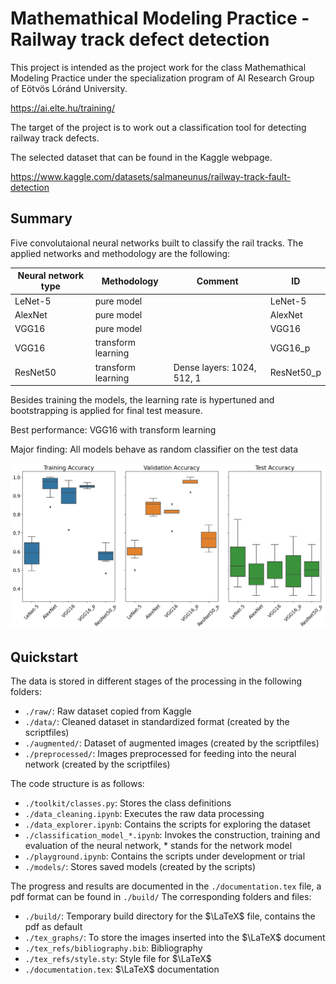 # Mathemathical Modeling Practice - Railway track defect detection

This project is intended as the project work for the class Mathemathical Modeling Practice under the specialization program of AI Research Group of Eötvös Lóránd University.

https://ai.elte.hu/training/

The target of the project is to work out a classification tool for detecting railway track defects.

The selected dataset that can be found in the Kaggle webpage.

https://www.kaggle.com/datasets/salmaneunus/railway-track-fault-detection

## Summary

Five convolutaional neural networks built to classify the rail tracks. The applied networks and methodology are the following:

| Neural network type | Methodology        | Comment                    | ID         |
| ------------------- | ------------------ | -------------------------- | ---------- |
| LeNet-5             | pure model         |                            | LeNet-5    |
| AlexNet             | pure model         |                            | AlexNet    |
| VGG16               | pure model         |                            | VGG16      |
| VGG16               | transform learning |                            | VGG16_p    |
| ResNet50            | transform learning | Dense layers: 1024, 512, 1 | ResNet50_p |

Besides training the models, the learning rate is hypertuned and bootstrapping is applied for final test measure.

Best performance: VGG16 with transform learning

Major finding: All models behave as random classifier on the test data

![Results](/tex_graphs/bootstrap_results.png)

## Quickstart

The data is stored in different stages of the processing in the following folders:
- `./raw/`: Raw dataset copied from Kaggle
- `./data/`: Cleaned dataset in standardized format (created by the scriptfiles)
- `./augmented/`: Dataset of augmented images (created by the scriptfiles)
- `./preprocessed/`: Images preprocessed for feeding into the neural network (created by the scriptfiles)

The code structure is as follows:
- `./toolkit/classes.py`: Stores the class definitions
- `./data_cleaning.ipynb`: Executes the raw data processing
- `./data_explorer.ipynb`: Contains the scripts for exploring the dataset
- `./classification_model_*.ipynb`: Invokes the construction, training and evaluation of the neural network, * stands for the network model
- `./playground.ipynb`: Contains the scripts under development or trial
- `./models/`: Stores saved models (created by the scripts)

The progress and results are documented in the `./documentation.tex` file, a pdf format can be found in `./build/`
The corresponding folders and files:
- `./build/`: Temporary build directory for the $\LaTeX$ file, contains the pdf as default
- `./tex_graphs/`: To store the images inserted into the $\LaTeX$ document
- `./tex_refs/bibliography.bib`: Bibliography
- `./tex_refs/style.sty`: Style file for $\LaTeX$
- `./documentation.tex`: $\LaTeX$ documentation
